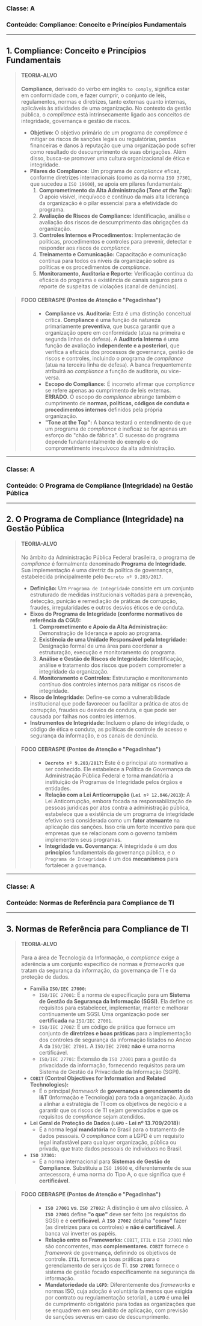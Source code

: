 ### **Classe:** A
### **Conteúdo:** Compliance: Conceito e Princípios Fundamentais

---

## **1. Compliance: Conceito e Princípios Fundamentais**

> #### **TEORIA-ALVO**
> **Compliance**, derivado do verbo em inglês `to comply`, significa estar em conformidade com, e fazer cumprir, o conjunto de leis, regulamentos, normas e diretrizes, tanto externas quanto internas, aplicáveis às atividades de uma organização. No contexto da gestão pública, o *compliance* está intrinsecamente ligado aos conceitos de integridade, governança e gestão de riscos.
>
> * **Objetivo:** O objetivo primário de um programa de *compliance* é mitigar os riscos de sanções legais ou regulatórias, perdas financeiras e danos à reputação que uma organização pode sofrer como resultado do descumprimento de suas obrigações. Além disso, busca-se promover uma cultura organizacional de ética e integridade.
> * **Pilares do Compliance:** Um programa de *compliance* eficaz, conforme diretrizes internacionais (como as da norma `ISO 37301`, que sucedeu a `ISO 19600`), se apoia em pilares fundamentais:
>     1.  **Comprometimento da Alta Administração (*Tone at the Top*):** O apoio visível, inequívoco e contínuo da mais alta liderança da organização é o pilar essencial para a efetividade do programa.
>     2.  **Avaliação de Riscos de Compliance:** Identificação, análise e avaliação dos riscos de descumprimento das obrigações da organização.
>     3.  **Controles Internos e Procedimentos:** Implementação de políticas, procedimentos e controles para prevenir, detectar e responder aos riscos de *compliance*.
>     4.  **Treinamento e Comunicação:** Capacitação e comunicação contínua para todos os níveis da organização sobre as políticas e os procedimentos de *compliance*.
>     5.  **Monitoramento, Auditoria e Reporte:** Verificação contínua da eficácia do programa e existência de canais seguros para o reporte de suspeitas de violações (canal de denúncias).

> #### **FOCO CEBRASPE (Pontos de Atenção e "Pegadinhas")**
> > * **Compliance vs. Auditoria:** Esta é uma distinção conceitual crítica. **Compliance** é uma função de natureza primariamente **preventiva**, que busca garantir que a organização opere em conformidade (atua na primeira e segunda linhas de defesa). A **Auditoria Interna** é uma função de avaliação **independente e a posteriori**, que verifica a eficácia dos processos de governança, gestão de riscos e controles, incluindo o programa de *compliance* (atua na terceira linha de defesa). A banca frequentemente atribuirá ao *compliance* a função de auditoria, ou vice-versa.
> > * **Escopo do Compliance:** É incorreto afirmar que *compliance* se refere apenas ao cumprimento de leis externas. **ERRADO**. O escopo do *compliance* abrange também o cumprimento de **normas, políticas, códigos de conduta e procedimentos internos** definidos pela própria organização.
> > * **"Tone at the Top":** A banca testará o entendimento de que um programa de *compliance* é ineficaz se for apenas um esforço do "chão de fábrica". O sucesso do programa depende fundamentalmente do exemplo e do comprometimento inequívoco da alta administração.

---

### **Classe:** A
### **Conteúdo:** O Programa de Compliance (Integridade) na Gestão Pública

---

## **2. O Programa de Compliance (Integridade) na Gestão Pública**

> #### **TEORIA-ALVO**
> No âmbito da Administração Pública Federal brasileira, o programa de *compliance* é formalmente denominado **Programa de Integridade**. Sua implementação é uma diretriz da política de governança, estabelecida principalmente pelo `Decreto nº 9.203/2017`.
>
> * **Definição:** Um `Programa de Integridade` consiste em um conjunto estruturado de medidas institucionais voltadas para a prevenção, detecção, punição e remediação de práticas de corrupção, fraudes, irregularidades e outros desvios éticos e de conduta.
> * **Eixos do Programa de Integridade (conforme normativos de referência da CGU):**
>     1.  **Comprometimento e Apoio da Alta Administração:** Demonstração de liderança e apoio ao programa.
>     2.  **Existência de uma Unidade Responsável pela Integridade:** Designação formal de uma área para coordenar a estruturação, execução e monitoramento do programa.
>     3.  **Análise e Gestão de Riscos de Integridade:** Identificação, análise e tratamento dos riscos que podem comprometer a integridade da organização.
>     4.  **Monitoramento e Controles:** Estruturação e monitoramento contínuo dos controles internos para mitigar os riscos de integridade.
> * **Risco de Integridade:** Define-se como a vulnerabilidade institucional que pode favorecer ou facilitar a prática de atos de corrupção, fraudes ou desvios de conduta, e que pode ser causada por falhas nos controles internos.
> * **Instrumentos de Integridade:** Incluem o plano de integridade, o código de ética e conduta, as políticas de controle de acesso e segurança da informação, e os canais de denúncia.

> #### **FOCO CEBRASPE (Pontos de Atenção e "Pegadinhas")**
> > * **`Decreto nº 9.203/2017`:** Este é o principal ato normativo a ser conhecido. Ele estabelece a Política de Governança da Administração Pública Federal e torna mandatória a instituição de Programas de Integridade pelos órgãos e entidades.
> > * **Relação com a Lei Anticorrupção (`Lei nº 12.846/2013`):** A Lei Anticorrupção, embora focada na responsabilização de pessoas jurídicas por atos contra a administração pública, estabelece que a existência de um programa de integridade efetivo será considerada como um **fator atenuante** na aplicação das sanções. Isso cria um forte incentivo para que empresas que se relacionam com o governo também implementem seus programas.
> > * **Integridade vs. Governança:** A integridade é um dos **princípios** fundamentais da governança pública, e o `Programa de Integridade` é um dos **mecanismos** para fortalecer a governança.

---

### **Classe:** A
### **Conteúdo:** Normas de Referência para Compliance de TI

---

## **3. Normas de Referência para Compliance de TI**

> #### **TEORIA-ALVO**
> Para a área de Tecnologia da Informação, o *compliance* exige a aderência a um conjunto específico de normas e *frameworks* que tratam da segurança da informação, da governança de TI e da proteção de dados.
>
> * **Família `ISO/IEC 27000`:**
>     * `ISO/IEC 27001`: É a norma de especificação para um **Sistema de Gestão da Segurança da Informação (SGSI)**. Ela define os requisitos para estabelecer, implementar, manter e melhorar continuamente um SGSI. Uma organização pode ser **certificada** na `ISO/IEC 27001`.
>     * `ISO/IEC 27002`: É um código de prática que fornece um conjunto de **diretrizes e boas práticas** para a implementação dos controles de segurança da informação listados no Anexo A da `ISO/IEC 27001`. A `ISO/IEC 27002` **não** é uma norma certificável.
>     * `ISO/IEC 27701`: Extensão da `ISO 27001` para a gestão da privacidade da informação, fornecendo requisitos para um Sistema de Gestão da Privacidade da Informação (SGPI).
> * **`COBIT` (Control Objectives for Information and Related Technologies):**
>     * É o principal *framework* de **governança e gerenciamento de I&T** (Informação e Tecnologia) para toda a organização. Ajuda a alinhar a estratégia de TI com os objetivos de negócio e a garantir que os riscos de TI sejam gerenciados e que os requisitos de *compliance* sejam atendidos.
> * **Lei Geral de Proteção de Dados (`LGPD` - Lei nº 13.709/2018):**
>     * É a norma legal **mandatória** no Brasil para o tratamento de dados pessoais. O *compliance* com a LGPD é um requisito legal inafastável para qualquer organização, pública ou privada, que trate dados pessoais de indivíduos no Brasil.
> * **`ISO 37301`:**
>     * É a norma internacional para **Sistemas de Gestão de Compliance**. Substituiu a `ISO 19600` e, diferentemente de sua antecessora, é uma norma do Tipo A, o que significa que é **certificável**.

> #### **FOCO CEBRASPE (Pontos de Atenção e "Pegadinhas")**
> > * **`ISO 27001` vs. `ISO 27002`:** A distinção é um alvo clássico. A **`ISO 27001`** define **"o que"** deve ser feito (os requisitos do SGSI) e é **certificável**. A **`ISO 27002`** detalha **"como"** fazer (as diretrizes para os controles) e **não é certificável**. A banca vai inverter os papéis.
> > * **Relação entre os Frameworks:** `COBIT`, `ITIL` e `ISO 27001` não são concorrentes, mas **complementares**. **`COBIT`** fornece o *framework* de governança, definindo os objetivos de controle. **`ITIL`** fornece as boas práticas para o gerenciamento de serviços de TI. **`ISO 27001`** fornece o sistema de gestão focado especificamente na segurança da informação.
> > * **Mandatoriedade da `LGPD`:** Diferentemente dos *frameworks* e normas ISO, cuja adoção é voluntária (a menos que exigida por contrato ou regulamentação setorial), a **`LGPD`** é uma **lei** de cumprimento obrigatório para todas as organizações que se enquadrem em seu âmbito de aplicação, com previsão de sanções severas em caso de descumprimento.
